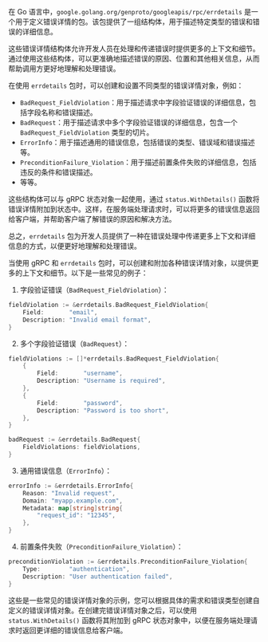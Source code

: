 在 Go 语言中，`google.golang.org/genproto/googleapis/rpc/errdetails` 是一个用于定义错误详情的包。该包提供了一组结构体，用于描述特定类型的错误和错误的详细信息。

这些错误详情结构体允许开发人员在处理和传递错误时提供更多的上下文和细节。通过使用这些结构体，可以更准确地描述错误的原因、位置和其他相关信息，从而帮助调用方更好地理解和处理错误。

在使用 `errdetails` 包时，可以创建和设置不同类型的错误详情对象，例如：

- `BadRequest_FieldViolation`：用于描述请求中字段验证错误的详细信息，包括字段名称和错误描述。
- `BadRequest`：用于描述请求中多个字段验证错误的详细信息，包含一个 `BadRequest_FieldViolation` 类型的切片。
- `ErrorInfo`：用于描述通用的错误信息，包括错误的类型、错误域和错误描述等。
- `PreconditionFailure_Violation`：用于描述前置条件失败的详细信息，包括违反的条件和错误描述。
- 等等。

这些结构体可以与 gRPC 状态对象一起使用，通过 `status.WithDetails()` 函数将错误详情附加到状态中。这样，在服务端处理请求时，可以将更多的错误信息返回给客户端，并帮助客户端了解错误的原因和解决方法。

总之，`errdetails` 包为开发人员提供了一种在错误处理中传递更多上下文和详细信息的方式，以便更好地理解和处理错误。

当使用 gRPC 和 `errdetails` 包时，可以创建和附加各种错误详情对象，以提供更多的上下文和细节。以下是一些常见的例子：

1. 字段验证错误（`BadRequest_FieldViolation`）：

```go
fieldViolation := &errdetails.BadRequest_FieldViolation{
    Field:       "email",
    Description: "Invalid email format",
}
```

2. 多个字段验证错误（`BadRequest`）：

```go
fieldViolations := []*errdetails.BadRequest_FieldViolation{
    {
        Field:       "username",
        Description: "Username is required",
    },
    {
        Field:       "password",
        Description: "Password is too short",
    },
}

badRequest := &errdetails.BadRequest{
    FieldViolations: fieldViolations,
}
```

3. 通用错误信息（`ErrorInfo`）：

```go
errorInfo := &errdetails.ErrorInfo{
    Reason: "Invalid request",
    Domain: "myapp.example.com",
    Metadata: map[string]string{
        "request_id": "12345",
    },
}
```

4. 前置条件失败（`PreconditionFailure_Violation`）：

```go
preconditionViolation := &errdetails.PreconditionFailure_Violation{
    Type:        "authentication",
    Description: "User authentication failed",
}
```

这些是一些常见的错误详情对象的示例，您可以根据具体的需求和错误类型创建自定义的错误详情对象。在创建完错误详情对象之后，可以使用 `status.WithDetails()` 函数将其附加到 gRPC 状态对象中，以便在服务端处理请求时返回更详细的错误信息给客户端。